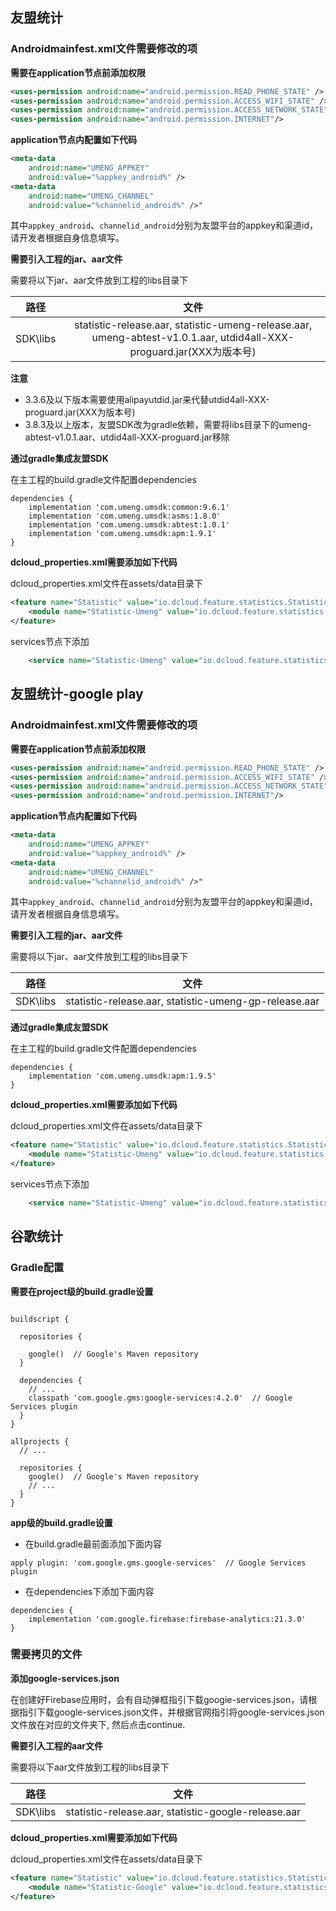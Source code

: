 ## 友盟统计

### Androidmainfest.xml文件需要修改的项
**需要在application节点前添加权限**

```xml
<uses-permission android:name="android.permission.READ_PHONE_STATE" />,
<uses-permission android:name="android.permission.ACCESS_WIFI_STATE" />,
<uses-permission android:name="android.permission.ACCESS_NETWORK_STATE" />,
<uses-permission android:name="android.permission.INTERNET"/>
```

**application节点内配置如下代码**
```xml
<meta-data            
    android:name="UMENG_APPKEY"
    android:value="%appkey_android%" />
<meta-data            
    android:name="UMENG_CHANNEL"
    android:value="%channelid_android%" />"
```

其中`appkey_android`、`channelid_android`分别为友盟平台的appkey和渠道id，请开发者根据自身信息填写。


**需要引入工程的jar、aar文件**

需要将以下jar、aar文件放到工程的libs目录下

| 路径 | 文件 | 
| :-------: | :-------: |
| SDK\libs | statistic-release.aar, statistic-umeng-release.aar, umeng-abtest-v1.0.1.aar, utdid4all-XXX-proguard.jar(XXX为版本号)|

**注意**
- 3.3.6及以下版本需要使用alipayutdid.jar来代替utdid4all-XXX-proguard.jar(XXX为版本号)
- 3.8.3及以上版本，友盟SDK改为gradle依赖，需要将libs目录下的umeng-abtest-v1.0.1.aar、utdid4all-XXX-proguard.jar移除

**通过gradle集成友盟SDK**

在主工程的build.gradle文件配置dependencies
```
dependencies {
    implementation 'com.umeng.umsdk:common:9.6.1'
    implementation 'com.umeng.umsdk:asms:1.8.0'
    implementation 'com.umeng.umsdk:abtest:1.0.1'
    implementation 'com.umeng.umsdk:apm:1.9.1'
}
```

**dcloud_properties.xml需要添加如下代码**

dcloud_properties.xml文件在assets/data目录下

``` xml
<feature name="Statistic" value="io.dcloud.feature.statistics.StatisticsFeatureImpl">
	<module name="Statistic-Umeng" value="io.dcloud.feature.statistics.umeng.UmengStatistics" />
</feature>
```
services节点下添加

```xml
	<service name="Statistic-Umeng" value="io.dcloud.feature.statistics.umeng.StatisticsBootImpl"/>
```


## 友盟统计-google play

### Androidmainfest.xml文件需要修改的项
**需要在application节点前添加权限**

```xml
<uses-permission android:name="android.permission.READ_PHONE_STATE" />,
<uses-permission android:name="android.permission.ACCESS_WIFI_STATE" />,
<uses-permission android:name="android.permission.ACCESS_NETWORK_STATE" />,
<uses-permission android:name="android.permission.INTERNET"/>
```

**application节点内配置如下代码**
```xml
<meta-data            
    android:name="UMENG_APPKEY"
    android:value="%appkey_android%" />
<meta-data            
    android:name="UMENG_CHANNEL"
    android:value="%channelid_android%" />"
```

其中`appkey_android`、`channelid_android`分别为友盟平台的appkey和渠道id，请开发者根据自身信息填写。


**需要引入工程的jar、aar文件**

需要将以下jar、aar文件放到工程的libs目录下

| 路径 | 文件 | 
| :-------: | :-------: |
| SDK\libs | statistic-release.aar, statistic-umeng-gp-release.aar|


**通过gradle集成友盟SDK**

在主工程的build.gradle文件配置dependencies
```
dependencies {
    implementation 'com.umeng.umsdk:apm:1.9.5'
}
```

**dcloud_properties.xml需要添加如下代码**

dcloud_properties.xml文件在assets/data目录下

``` xml
<feature name="Statistic" value="io.dcloud.feature.statistics.StatisticsFeatureImpl">
	<module name="Statistic-Umeng" value="io.dcloud.feature.statistics.umeng.UmengStatistics" />
</feature>
```
services节点下添加

```xml
	<service name="Statistic-Umeng" value="io.dcloud.feature.statistics.umeng.StatisticsBootImpl"/>
```





## 谷歌统计

### Gradle配置
**需要在project级的build.gradle设置**
```

buildscript {

  repositories {

    google()  // Google's Maven repository
  }

  dependencies {
    // ...
    classpath 'com.google.gms:google-services:4.2.0'  // Google Services plugin
  }
}

allprojects {
  // ...

  repositories {
    google()  // Google's Maven repository
    // ...
  }
}

```

**app级的build.gradle设置**
- 在build.gradle最前面添加下面内容
```
apply plugin: 'com.google.gms.google-services'  // Google Services plugin
```
- 在dependencies下添加下面内容
```
dependencies {
    implementation 'com.google.firebase:firebase-analytics:21.3.0'
}
```

### 需要拷贝的文件

**添加google-services.json**

在创建好Firebase应用时，会有自动弹框指引下载googie-services.json，请根据指引下载google-services.json文件，并根据官网指引将google-services.json文件放在对应的文件夹下, 然后点击continue.


**需要引入工程的aar文件**

需要将以下aar文件放到工程的libs目录下

| 路径 | 文件 | 
| :-------: | :-------: |
| SDK\libs |statistic-release.aar, statistic-google-release.aar |

**dcloud_properties.xml需要添加如下代码**

dcloud_properties.xml文件在assets/data目录下

``` xml
<feature name="Statistic" value="io.dcloud.feature.statistics.StatisticsFeatureImpl">
	<module name="Statistic-Google" value="io.dcloud.feature.statistics.google.GoogleStatistics" />
</feature>
```